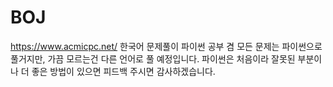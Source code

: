# BOJ
https://www.acmicpc.net/ 한국어 문제풀이
파이썬 공부 겸 모든 문제는 파이썬으로 풀거지만, 가끔 모르는건 다른 언어로 풀 예정입니다.
파이썬은 처음이라 잘못된 부분이나 더 좋은 방법이 있으면 피드백 주시면 감사하겠습니다.
